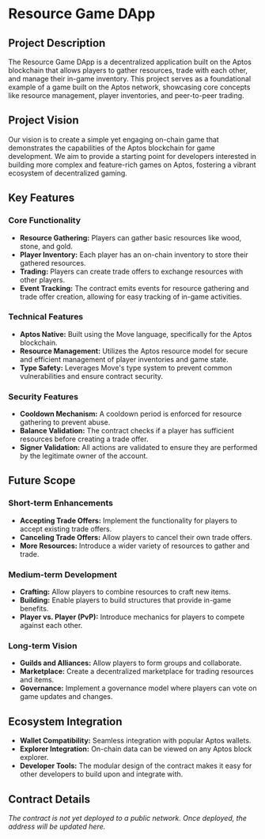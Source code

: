 # Resource Game DApp

## Project Description

The Resource Game DApp is a decentralized application built on the Aptos blockchain that allows players to gather resources, trade with each other, and manage their in-game inventory. This project serves as a foundational example of a game built on the Aptos network, showcasing core concepts like resource management, player inventories, and peer-to-peer trading.

## Project Vision

Our vision is to create a simple yet engaging on-chain game that demonstrates the capabilities of the Aptos blockchain for game development. We aim to provide a starting point for developers interested in building more complex and feature-rich games on Aptos, fostering a vibrant ecosystem of decentralized gaming.

## Key Features

### Core Functionality

*   **Resource Gathering:** Players can gather basic resources like wood, stone, and gold.
*   **Player Inventory:** Each player has an on-chain inventory to store their gathered resources.
*   **Trading:** Players can create trade offers to exchange resources with other players.
*   **Event Tracking:** The contract emits events for resource gathering and trade offer creation, allowing for easy tracking of in-game activities.

### Technical Features

*   **Aptos Native:** Built using the Move language, specifically for the Aptos blockchain.
*   **Resource Management:** Utilizes the Aptos resource model for secure and efficient management of player inventories and game state.
*   **Type Safety:** Leverages Move's type system to prevent common vulnerabilities and ensure contract security.

### Security Features

*   **Cooldown Mechanism:** A cooldown period is enforced for resource gathering to prevent abuse.
*   **Balance Validation:** The contract checks if a player has sufficient resources before creating a trade offer.
*   **Signer Validation:** All actions are validated to ensure they are performed by the legitimate owner of the account.

## Future Scope

### Short-term Enhancements

*   **Accepting Trade Offers:** Implement the functionality for players to accept existing trade offers.
*   **Canceling Trade Offers:** Allow players to cancel their own trade offers.
*   **More Resources:** Introduce a wider variety of resources to gather and trade.

### Medium-term Development

*   **Crafting:** Allow players to combine resources to craft new items.
*   **Building:** Enable players to build structures that provide in-game benefits.
*   **Player vs. Player (PvP):** Introduce mechanics for players to compete against each other.

### Long-term Vision

*   **Guilds and Alliances:** Allow players to form groups and collaborate.
*   **Marketplace:** Create a decentralized marketplace for trading resources and items.
*   **Governance:** Implement a governance model where players can vote on game updates and changes.

## Ecosystem Integration

*   **Wallet Compatibility:** Seamless integration with popular Aptos wallets.
*   **Explorer Integration:** On-chain data can be viewed on any Aptos block explorer.
*   **Developer Tools:** The modular design of the contract makes it easy for other developers to build upon and integrate with.

## Contract Details

*The contract is not yet deployed to a public network. Once deployed, the address will be updated here.*
